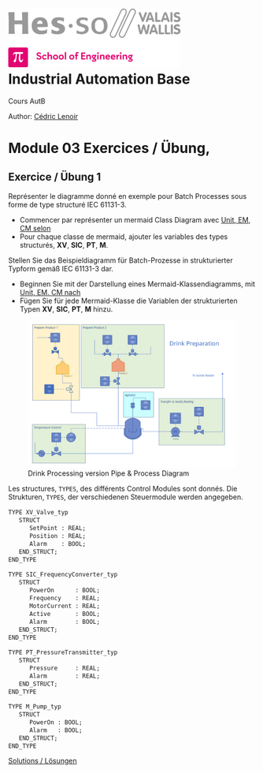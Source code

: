 <h1 align="left">
  <br>
  <img src="./img/hei-en.png" alt="HEI-Vs Logo" width="350">
  <br>
  Industrial Automation Base
  <br>
</h1>

Cours AutB

Author: [Cédric Lenoir](mailto:cedric.lenoir@hevs.ch)

# Module 03 Exercices / Übung,

## Exercice / Übung 1 
Représenter le diagramme donné en exemple pour Batch Processes sous forme de type structuré IEC 61131-3.
-  Commencer par représenter un mermaid Class Diagram avec [Unit, EM, CM selon](./README.md#un-exemple-de-batch-process) 
-  Pour chaque classe de mermaid, ajouter les variables des types structurés, **XV**, **SIC**, **PT**, **M**.

Stellen Sie das Beispieldiagramm für Batch-Prozesse in strukturierter Typform gemäß IEC 61131-3 dar.
- Beginnen Sie mit der Darstellung eines Mermaid-Klassendiagramms, mit [Unit, EM. CM nach](README_DE.md#ein-beispiel-für-einen-batch-prozess)
- Fügen Sie für jede Mermaid-Klasse die Variablen der strukturierten Typen **XV**, **SIC**, **PT**, **M** hinzu.

<figure>
    <img src="./img/PI_D_Drink Processing.svg"
         alt="Lost image PI_D_Drink_Processing">
    <figcaption>Drink Processing version Pipe & Process Diagram</figcaption>
</figure>

Les structures, ```TYPES```, des différents Control Modules sont donnés.
Die Strukturen, ```TYPES```, der verschiedenen Steuermodule werden angegeben.

```iecst
TYPE XV_Valve_typ
   STRUCT
      SetPoint : REAL;
      Position : REAL;
      Alarm    : BOOL;
   END_STRUCT;
END_TYPE
```

```iecst
TYPE SIC_FrequencyConverter_typ
   STRUCT
      PowerOn      : BOOL; 
      Frequency    : REAL;
      MotorCurrent : REAL;
      Active       : BOOL;
      Alarm        : BOOL;
   END_STRUCT;
END_TYPE
```
```iecst
TYPE PT_PressureTransmitter_typ
   STRUCT
      Pressure     : REAL; 
      Alarm        : REAL;
   END_STRUCT;
END_TYPE
```

```iecst
TYPE M_Pump_typ
   STRUCT
      PowerOn : BOOL; 
      Alarm   : BOOL;
   END_STRUCT;
END_TYPE
```

[Solutions / Lösungen](./MOD_01_Exercice%20Solution_Losung.md)
